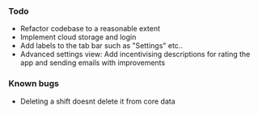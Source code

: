 ### Todo
* Refactor codebase to a reasonable extent
* Implement cloud storage and login
* Add labels to the tab bar such as "Settings" etc..
* Advanced settings view: Add incentivising descriptions for rating the app and sending emails with improvements


### Known bugs
* Deleting a shift doesnt delete it from core data
